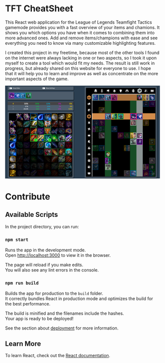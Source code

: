# TFT CheatSheet


This React web application for the League of Legends Teamfight Tactics gamemode provides you with a fast overview of your items and chamions. It shows you which options you have when it comes to combining them into more advanced ones. Add and remove items/champions with ease and see everything you need to know via many customizable highlighting features.

I created this project in my freetime, because most of the other tools I found on the internet were always lacking in one or two aspects, so I took it upon myself to create a tool which would fit my needs. The result is still work in progress, but already shared on this website for everyone to use. I hope that it will help you to learn and improve as well as concentrate on the more important aspects of the game.

![Example Image from the Website](https://github.com/un0btanium/tft-cheatsheet/blob/master/github_images/tft-cheatsheet-overview.png)



# Contribute

## Available Scripts

In the project directory, you can run:

### `npm start`

Runs the app in the development mode.<br>
Open [http://localhost:3000](http://localhost:3000) to view it in the browser.

The page will reload if you make edits.<br>
You will also see any lint errors in the console.

### `npm run build`

Builds the app for production to the `build` folder.<br>
It correctly bundles React in production mode and optimizes the build for the best performance.

The build is minified and the filenames include the hashes.<br>
Your app is ready to be deployed!

See the section about [deployment](https://facebook.github.io/create-react-app/docs/deployment) for more information.


## Learn More

To learn React, check out the [React documentation](https://reactjs.org/).


